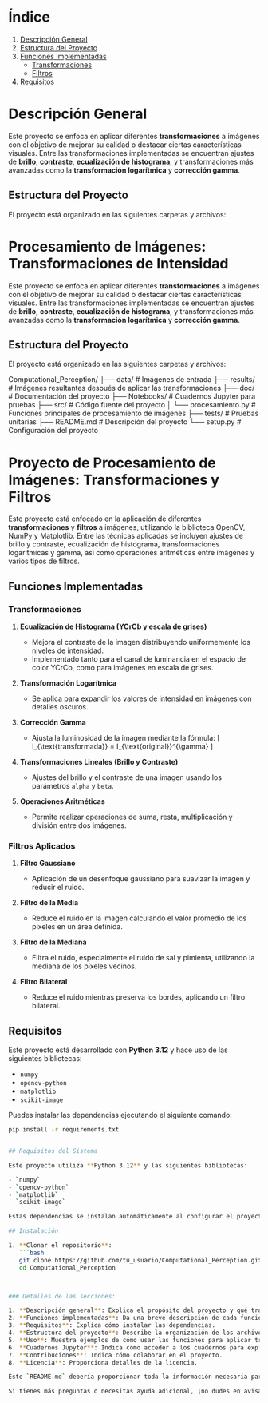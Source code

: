 # Índice

1. [Descripción General](#descripción-general)
2. [Estructura del Proyecto](#estructura-del-proyecto)
3. [Funciones Implementadas](#funciones-implementadas)
   - [Transformaciones](#transformaciones)
   - [Filtros](#filtros)
4. [Requisitos](#requisitos)

# Descripción General

Este proyecto se enfoca en aplicar diferentes **transformaciones** a imágenes con el objetivo de mejorar su calidad o destacar ciertas características visuales. Entre las transformaciones implementadas se encuentran ajustes de **brillo**, **contraste**, **ecualización de histograma**, y transformaciones más avanzadas como la **transformación logarítmica** y **corrección gamma**.

## Estructura del Proyecto

El proyecto está organizado en las siguientes carpetas y archivos:

# Procesamiento de Imágenes: Transformaciones de Intensidad

Este proyecto se enfoca en aplicar diferentes **transformaciones** a imágenes con el objetivo de mejorar su calidad o destacar ciertas características visuales. Entre las transformaciones implementadas se encuentran ajustes de **brillo**, **contraste**, **ecualización de histograma**, y transformaciones más avanzadas como la **transformación logarítmica** y **corrección gamma**.

## Estructura del Proyecto

El proyecto está organizado en las siguientes carpetas y archivos:

Computational_Perception/
├── data/                 # Imágenes de entrada
├── results/              # Imágenes resultantes después de aplicar las transformaciones
├── doc/                  # Documentación del proyecto
├── Notebooks/            # Cuadernos Jupyter para pruebas
├── src/                  # Código fuente del proyecto
│   └── procesamiento.py  # Funciones principales de procesamiento de imágenes
├── tests/                # Pruebas unitarias
├── README.md             # Descripción del proyecto
└── setup.py              # Configuración del proyecto


# Proyecto de Procesamiento de Imágenes: Transformaciones y Filtros

Este proyecto está enfocado en la aplicación de diferentes **transformaciones** y **filtros** a imágenes, utilizando la biblioteca OpenCV, NumPy y Matplotlib. Entre las técnicas aplicadas se incluyen ajustes de brillo y contraste, ecualización de histograma, transformaciones logarítmicas y gamma, así como operaciones aritméticas entre imágenes y varios tipos de filtros.

## Funciones Implementadas

### Transformaciones

1. **Ecualización de Histograma (YCrCb y escala de grises)**
   - Mejora el contraste de la imagen distribuyendo uniformemente los niveles de intensidad.
   - Implementado tanto para el canal de luminancia en el espacio de color YCrCb, como para imágenes en escala de grises.

2. **Transformación Logarítmica**
   - Se aplica para expandir los valores de intensidad en imágenes con detalles oscuros.

3. **Corrección Gamma**
   - Ajusta la luminosidad de la imagen mediante la fórmula:
     \[
     I_{\text{transformada}} = I_{\text{original}}^{\gamma}
     \]

4. **Transformaciones Lineales (Brillo y Contraste)**
   - Ajustes del brillo y el contraste de una imagen usando los parámetros `alpha` y `beta`.

5. **Operaciones Aritméticas**
   - Permite realizar operaciones de suma, resta, multiplicación y división entre dos imágenes.

### Filtros Aplicados

1. **Filtro Gaussiano**
   - Aplicación de un desenfoque gaussiano para suavizar la imagen y reducir el ruido.

2. **Filtro de la Media**
   - Reduce el ruido en la imagen calculando el valor promedio de los píxeles en un área definida.

3. **Filtro de la Mediana**
   - Filtra el ruido, especialmente el ruido de sal y pimienta, utilizando la mediana de los píxeles vecinos.

4. **Filtro Bilateral**
   - Reduce el ruido mientras preserva los bordes, aplicando un filtro bilateral.

## Requisitos

Este proyecto está desarrollado con **Python 3.12** y hace uso de las siguientes bibliotecas:

- `numpy`
- `opencv-python`
- `matplotlib`
- `scikit-image`

Puedes instalar las dependencias ejecutando el siguiente comando:

```bash
pip install -r requirements.txt


## Requisitos del Sistema

Este proyecto utiliza **Python 3.12** y las siguientes bibliotecas:

- `numpy`
- `opencv-python`
- `matplotlib`
- `scikit-image`

Estas dependencias se instalan automáticamente al configurar el proyecto.

## Instalación

1. **Clonar el repositorio**:
   ```bash
   git clone https://github.com/tu_usuario/Computational_Perception.git
   cd Computational_Perception



### Detalles de las secciones:

1. **Descripción general**: Explica el propósito del proyecto y qué transformaciones y filtros se aplican.
2. **Funciones implementadas**: Da una breve descripción de cada función que has implementado.
3. **Requisitos**: Explica cómo instalar las dependencias.
4. **Estructura del proyecto**: Describe la organización de los archivos del proyecto.
5. **Uso**: Muestra ejemplos de cómo usar las funciones para aplicar transformaciones y filtros a las imágenes.
6. **Cuadernos Jupyter**: Indica cómo acceder a los cuadernos para explorar ejemplos interactivos.
7. **Contribuciones**: Indica cómo colaborar en el proyecto.
8. **Licencia**: Proporciona detalles de la licencia.

Este `README.md` debería proporcionar toda la información necesaria para comprender y usar el proyecto. Puedes modificar o ampliar las secciones según sea necesario.

Si tienes más preguntas o necesitas ayuda adicional, ¡no dudes en avisarme!

